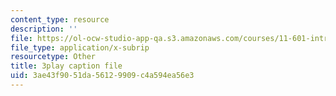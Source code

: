 ```yaml
---
content_type: resource
description: ''
file: https://ol-ocw-studio-app-qa.s3.amazonaws.com/courses/11-601-introduction-to-environmental-policy-and-planning-fall-2016/3ae43f9051da56129909c4a594ea56e3_St_PAkSBiYs.srt
file_type: application/x-subrip
resourcetype: Other
title: 3play caption file
uid: 3ae43f90-51da-5612-9909-c4a594ea56e3
---
```

